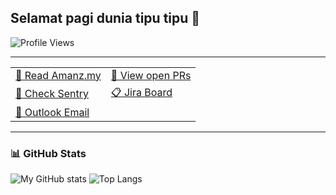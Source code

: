 ## Selamat pagi dunia tipu tipu 👋

![Profile Views](https://komarev.com/ghpvc/?username=mohamedariff&style=flat-square&color=blue)

---

| | |
|---|---|
| [📰 Read Amanz.my](https://amanz.my/) | [🔗 View open PRs](https://github.com/pulls?q=is%3Apr+archived%3Afalse+user%3Ayoozrr-shipx+is%3Aopen) |
| [🚨 Check Sentry](https://shipx-24.sentry.io/issues/?project=1205667&statsPeriod=24h) | [📋 Jira Board](https://shipx.atlassian.net/jira/software/projects/TK/boards/1?jql=assignee%20%3D%206086151383b8c6006bba6d36) |
| [📧 Outlook Email](https://outlook.office.com/mail/) |  |

---

### 📊 GitHub Stats

![My GitHub stats](https://github-readme-stats.vercel.app/api?username=mohamedariff&show_icons=true&theme=default)
![Top Langs](https://github-readme-stats.vercel.app/api/top-langs/?username=mohamedariff&layout=compact&theme=default)
